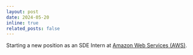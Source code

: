 ```yaml
---
layout: post
date: 2024-05-20
inline: true
related_posts: false
---
```


Starting a new position as an SDE Intern at [Amazon Web Services (AWS)](https://twitter.com/awscloud).